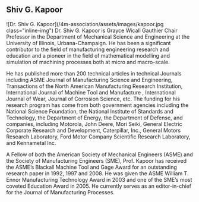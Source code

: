 ## Shiv G. Kapoor

![Dr. Shiv G. Kapoor](/4m-association/assets/images/kapoor.jpg class="inline-img") Dr. Shiv G. Kapoor is  Grayce Wicall Gauthier Chair Professor in the Department of Mechanical Science and Engineering at the University of Illinois, Urbana-Champaign. He has been a significant contributor to the field of manufacturing engineering research and education and a pioneer in the field of mathematical modelling and simulation of machining processes both at micro and macro-scale.  
  
He has published more than 200 technical articles in technical Journals including ASME Journal of Manufacturing Science and Engineering, Transactions of the North American Manufacturing Research Institution, International Journal of Machine Tool and Manufacture , International Journal of Wear, Journal of Corrosion Science, etc. The funding for his research program has come from both government agencies including the National Science Foundation, the National Institute of Standards and Technology, the Department of Energy, the Department of Defense, and companies, including Motorola, John Deere, Mori Seiki, General Electric Corporate Research and Development, Caterpillar, Inc., General Motors Research Laboratory, Ford Motor Company Scientific Research Laboratory, and Kennametal Inc.  
  
A Fellow of both the American Society of Mechanical Engineers (ASME) and the Society of  Manufacturing Engineers (SME), Prof. Kapoor has received the ASME’s Blackall Machine Tool and Gage Award for an outstanding research paper in 1992, 1997 and 2008. He was given the ASME William T. Ennor Manufacturing Technology Award in 2003 and one of the SME’s most coveted Education Award  in 2005. He currently serves as an editor-in-chief for the Journal of Manufacturing Processes. 